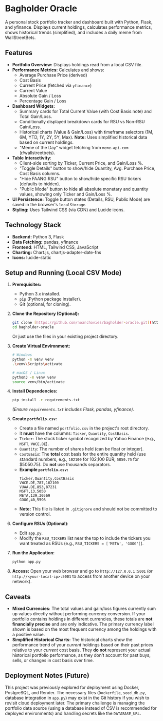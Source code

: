 # Bagholder Oracle

A personal stock portfolio tracker and dashboard built with Python, Flask, and yfinance. Displays current holdings, calculates performance metrics, shows historical trends (simplified), and includes a daily meme from WallStreetBets.


## Features

* **Portfolio Overview:** Displays holdings read from a local CSV file.
* **Performance Metrics:** Calculates and shows:
    * Average Purchase Price (derived)
    * Cost Basis
    * Current Price (fetched via `yfinance`)
    * Current Value
    * Absolute Gain / Loss
    * Percentage Gain / Loss
* **Dashboard Widgets:**
    * Summary cards for Total Current Value (with Cost Basis note) and Total Gain/Loss.
    * Conditionally displayed breakdown cards for RSU vs Non-RSU Gain/Loss.
    * Historical charts (Value & Gain/Loss) with timeframe selectors (1M, 6M, YTD, 1Y, 2Y, 5Y, Max). **Note:** Uses simplified historical data based on current holdings.
    * "Meme of the Day" widget fetching from `meme-api.com` (r/wallstreetbets).
* **Table Interactivity:**
    * Client-side sorting by Ticker, Current Price, and Gain/Loss %.
    * "Toggle Details" button to show/hide Quantity, Avg. Purchase Price, Cost Basis columns.
    * "Hide FAANG RSU" button to show/hide specific RSU tickers (defaults to hidden).
    * "Public Mode" button to hide all absolute monetary and quantity values, showing only Ticker and Gain/Loss %.
* **UI Persistence:** Toggle button states (Details, RSU, Public Mode) are saved in the browser's `localStorage`.
* **Styling:** Uses Tailwind CSS (via CDN) and Lucide icons.

## Technology Stack

* **Backend:** Python 3, Flask
* **Data Fetching:** pandas, yfinance
* **Frontend:** HTML, Tailwind CSS, JavaScript
* **Charting:** Chart.js, chartjs-adapter-date-fns
* **Icons:** lucide-static

## Setup and Running (Local CSV Mode)

1.  **Prerequisites:**
    * Python 3.x installed.
    * `pip` (Python package installer).
    * Git (optional, for cloning).

2.  **Clone the Repository (Optional):**
    ```bash
    git clone [https://github.com/noanchovies/bagholder-oracle.git](https://github.com/noanchovies/bagholder-oracle.git)
    cd bagholder-oracle
    ```
    Or just use the files in your existing project directory.

3.  **Create Virtual Environment:**
    ```bash
    # Windows
    python -m venv venv
    .\venv\Scripts\activate

    # macOS / Linux
    python3 -m venv venv
    source venv/bin/activate
    ```

4.  **Install Dependencies:**
    ```bash
    pip install -r requirements.txt
    ```
    *(Ensure `requirements.txt` includes Flask, pandas, yfinance).*

5.  **Create `portfolio.csv`:**
    * Create a file named `portfolio.csv` in the project's root directory.
    * It **must** have the columns: `Ticker`, `Quantity`, `CostBasis`.
    * `Ticker`: The stock ticker symbol recognized by Yahoo Finance (e.g., `MSFT`, `VWCE.DE`).
    * `Quantity`: The number of shares held (can be float or integer).
    * `CostBasis`: The **total** cost basis for the entire quantity held (use standard numbers, e.g., `102100` for 102,100 EUR, `5050.75` for $5050.75). Do **not** use thousands separators.
    * **Example `portfolio.csv`:**
        ```csv
        Ticker,Quantity,CostBasis
        VWCE.DE,787,102100
        VUAA.DE,853,87231
        MSFT,13,5050
        META,139,30569
        GOOG,40,5596
        ```
    * **Note:** This file is listed in `.gitignore` and should not be committed to version control.

6.  **Configure RSUs (Optional):**
    * Edit `app.py`.
    * Modify the `RSU_TICKERS` list near the top to include the tickers you want treated as RSUs (e.g., `RSU_TICKERS = ['META', 'GOOG']`).

7.  **Run the Application:**
    ```bash
    python app.py
    ```

8.  **Access:** Open your web browser and go to `http://127.0.0.1:5001` (or `http://<your-local-ip>:5001` to access from another device on your network).

## Caveats

* **Mixed Currencies:** The total values and gain/loss figures currently sum up values directly without performing currency conversion. If your portfolio contains holdings in different currencies, these totals are **not financially precise** and are only indicative. The primary currency label shown is based on the most frequent currency among the holdings with a positive value.
* **Simplified Historical Charts:** The historical charts show the performance trend of your *current* holdings based on their past prices relative to your *current* cost basis. They **do not** represent your actual historical portfolio performance, as they don't account for past buys, sells, or changes in cost basis over time.

## Deployment Notes (Future)

This project was previously explored for deployment using Docker, PostgreSQL, and Render. The necessary files (`Dockerfile`, `seed_db.py`, database integration in `app.py`) may exist in the Git history if you wish to revisit cloud deployment later. The primary challenge is managing the portfolio data source (using a database instead of CSV is recommended for deployed environments) and handling secrets like the `DATABASE_URL`.

